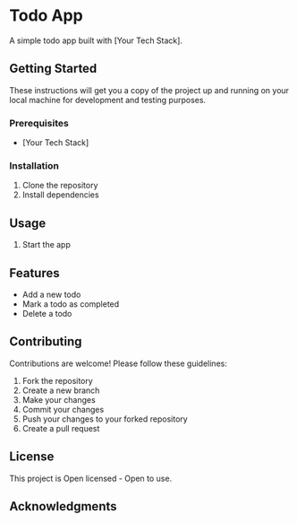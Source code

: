 # Todo App

A simple todo app built with [Your Tech Stack].

## Getting Started

These instructions will get you a copy of the project up and running on your local machine for development and testing purposes.

### Prerequisites

- [Your Tech Stack]

### Installation

1. Clone the repository
2. Install dependencies

## Usage

1. Start the app

## Features

- Add a new todo
- Mark a todo as completed
- Delete a todo

## Contributing

Contributions are welcome! Please follow these guidelines:

1. Fork the repository
2. Create a new branch
3. Make your changes
4. Commit your changes
5. Push your changes to your forked repository
6. Create a pull request

## License

This project is Open licensed - Open to use.

## Acknowledgments
